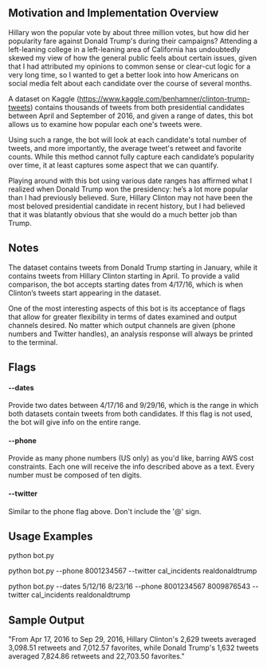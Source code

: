 ## Motivation and Implementation Overview
Hillary won the popular vote by about three million votes, but how did her popularity fare against Donald Trump's during their campaigns? Attending a left-leaning college in a left-leaning area of California has undoubtedly skewed my view of how the general public feels about certain issues, given that I had attributed my opinions to common sense or clear-cut logic for a very long time, so I wanted to get a better look into how Americans on social media felt about each candidate over the course of several months.

A dataset on Kaggle (https://www.kaggle.com/benhamner/clinton-trump-tweets) contains thousands of tweets from both presidential candidates between April and September of 2016, and given a range of dates, this bot allows us to examine how popular each one's tweets were.

Using such a range, the bot will look at each candidate's total number of tweets, and more importantly, the average tweet's retweet and favorite counts. While this method cannot fully capture each candidate’s popularity over time, it at least captures some aspect that we can quantify.

Playing around with this bot using various date ranges has affirmed what I realized when Donald Trump won the presidency: he’s a lot more popular than I had previously believed. Sure, Hillary Clinton may not have been the most beloved presidential candidate in recent history, but I had believed that it was blatantly obvious that she would do a much better job than Trump.

## Notes
The dataset contains tweets from Donald Trump starting in January, while it contains tweets from Hillary Clinton starting in April. To provide a valid comparison, the bot accepts starting dates from 4/17/16, which is when Clinton’s tweets start appearing in the dataset.

One of the most interesting aspects of this bot is its acceptance of flags that allow for greater flexibility in terms of dates examined and output channels desired. No matter which output channels are given (phone numbers and Twitter handles), an analysis response will always be printed to the terminal.

## Flags
#### --dates ####
Provide two dates between 4/17/16 and 9/29/16, which is the range in which both datasets contain tweets from both candidates. If this flag is not used, the bot will give info on the entire range.

#### --phone ####
Provide as many phone numbers (US only) as you'd like, barring AWS cost constraints. Each one will receive the info described above as a text. Every number must be composed of ten digits.

#### --twitter ####
Similar to the phone flag above. Don't include the '@' sign.

## Usage Examples
python bot.py

python bot.py --phone 8001234567 --twitter cal_incidents realdonaldtrump

python bot.py --dates 5/12/16 8/23/16 --phone 8001234567 8009876543 --twitter cal_incidents realdonaldtrump

## Sample Output
"From Apr 17, 2016 to Sep 29, 2016, Hillary Clinton's 2,629 tweets averaged 3,098.51 retweets and 7,012.57 favorites, while Donald Trump's 1,632 tweets averaged 7,824.86 retweets and 22,703.50 favorites."